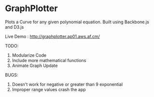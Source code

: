 GraphPlotter
============

Plots a Curve for any given polynomial equation. Built using Backbone.js and D3.js

Live Demo : http://graphplotter.ap01.aws.af.cm/

TODO:
1. Modularize Code
2. Include more mathematical functions
3. Animate Graph Update

BUGS:
1. Doesn't work for negative or greater than 9 exponential
2. Improper range values crash the app
